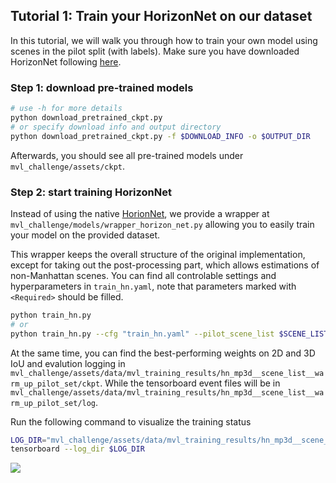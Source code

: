 ## Tutorial 1: Train your HorizonNet on our dataset

In this tutorial, we will walk you through how to train your own model using scenes in the pilot split (with labels). Make sure you have downloaded HorizonNet following [here](https://github.com/mvlchallenge/mvl_toolkit/tree/main#installation).

### Step 1: download pre-trained models
```bash
# use -h for more details
python download_pretrained_ckpt.py
# or specify download info and output directory
python download_pretrained_ckpt.py -f $DOWNLOAD_INFO -o $OUTPUT_DIR
```
Afterwards, you should see all pre-trained models under `mvl_challenge/assets/ckpt`.

### Step 2: start training HorizonNet

Instead of using the native [HorionNet](https://github.com/sunset1995/HorizonNet), we provide a wrapper at `mvl_challenge/models/wrapper_horizon_net.py` allowing you to easily train your model on the provided dataset.

This wrapper keeps the overall structure of the original implementation, except for taking out the post-processing part, which allows estimations of non-Manhattan scenes. You can find all controlable settings and hyperparameters in `train_hn.yaml`, note that parameters marked with `<Required>` should be filled.

```bash
python train_hn.py
# or
python train_hn.py --cfg "train_hn.yaml" --pilot_scene_list $SCENE_LIST -ckpt $CHECK_POINT
```


At the same time, you can find the best-performing weights on 2D and 3D IoU and evalution logging in `mvl_challenge/assets/data/mvl_training_results/hn_mp3d__scene_list__warm_up_pilot_set/ckpt`. While the tensorboard event files will be in `mvl_challenge/assets/data/mvl_training_results/hn_mp3d__scene_list__warm_up_pilot_set/log`.

Run the following command to visualize the training status
```bash
LOG_DIR="mvl_challenge/assets/data/mvl_training_results/hn_mp3d__scene_list__warm_up_pilot_set/log"
tensorboard --log_dir $LOG_DIR
```

![](https://user-images.githubusercontent.com/67839539/230726425-4d5db4a9-e495-4f29-83c2-c4b1666f7732.png)
